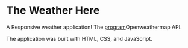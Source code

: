 <h1>The Weather Here</h1>
<p>A Responsive weather application! The <a href="https://zkaptan.github.io/WeatherHere/">program</a can display weather infomartion from cities around the world.
The data is fetched from the <a href="https://openweathermap.org/api">Openweathermap</a> API. 

<p>The application was built with HTML, CSS, and JavaScript.<p>
